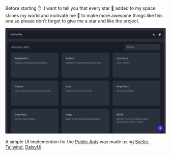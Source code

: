 Before starting ✋. I want to tell you that every star 🌟 added to my space shines my world and motivate me 💪 to make more awesome things like this one so please don't forget to give me a star and like the project.

<div align="center" style="margin-top:10px">

[![](public/screen.webp)](https://andronasef.github.io/publicapis)

</div>

A simple UI implemention for the [Public Apis](https://github.com/public-apis/public-apis)
was made using [Svelte](https://svelte.dev/), [Tailwind](https://tailwindcss.com/), [DaisyUI](https://daisyui.com/).

